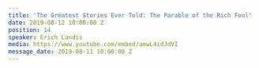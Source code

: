 ```yaml
---
title: 'The Greatest Stories Ever Told: The Parable of the Rich Fool'
date: 2019-08-12 10:00:00 Z
position: 14
speaker: Erich Landis
media: https://www.youtube.com/embed/amwL4idJdVI
message_date: 2019-08-11 10:00:00 Z
---
```


